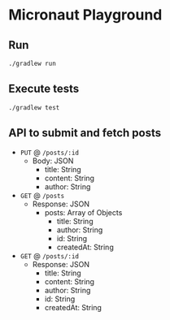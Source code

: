 # Micronaut Playground

## Run

```bash
./gradlew run
```

## Execute tests

```bash
./gradlew test
```

## API to submit and fetch posts

* `PUT` @ `/posts/:id`
  * Body: JSON
    * title: String
    * content: String
    * author: String
* `GET` @ `/posts`
  * Response: JSON
    * posts: Array of Objects
      * title: String
      * author: String
      * id: String
      * createdAt: String
* `GET` @ `/posts/:id`
  * Response: JSON
    * title: String
    * content: String
    * author: String
    * id: String
    * createdAt: String